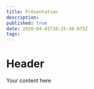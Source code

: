 ```yaml
---
title: Présentation
description: 
published: true
date: 2020-04-01T10:25:48.675Z
tags: 
---
```


# Header
Your content here